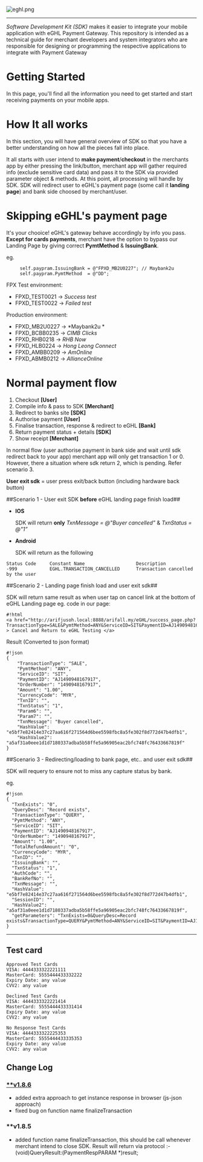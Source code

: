 ![eghl.png](http://e-ghl.com/assets/img/logo.png)
***
*Software Development Kit (SDK)* makes it easier to integrate your mobile application with eGHL Payment Gateway. This repository is intended as a technical guide for merchant developers and system integrators who are responsible for designing or programming the respective applications to integrate with Payment Gateway

# **Getting Started** #
In this page, you'll find all the information you need to get started and start receiving payments on your mobile apps.

# **How It all works** #
In this section, you will have general overview of SDK so that you have a better understanding on how all the pieces fall into place.

It all starts with user intend to **make payment**/**checkout** in the merchants app by either pressing the link/button, merchant app will gather required info (exclude sensitive card data) and pass it to the SDK via provided parameter object & methods.
At this point, all processing will handle by SDK. SDK will redirect user to eGHL's payment page (some call it **landing page**) and bank side choosed by merchant/user. 

# **Skipping eGHL's payment page** #
It's your chooice! eGHL's gateway behave accordingly by info you pass. **Except for cards payments**, merchant have the option to bypass our Landing Page by giving correct **PymtMethod** & **IssuingBank**.

eg.
````
     self.paypram.IssuingBank = @"FPXD_MB2U0227"; // Maybank2u
     self.paypram.PymtMethod  = @"DD";
````

FPX Test environment:

* FPXD_TEST0021 → *Success test*
* FPXD_TEST0022 → *Failed test*
     
Production environment:

* FPXD_MB2U0227 → *Maybank2u *
* FPXD_BCBB0235 → *CIMB Clicks*
* FPXD_RHB0218  → *RHB Now*
* FPXD_HLB0224  → *Hong Leong Connect*
* FPXD_AMBB0209 → *AmOnline*
* FPXD_ABMB0212 → *AllianceOnline*

# **Normal payment flow** #
1. Checkout **[User]**
2. Compile info & pass to SDK **[Merchant]**
3. Redirect to banks site **[SDK]**
4. Authorise payment **[User]**
5. Finalise transaction, response & redirect to eGHL **[Bank]**
6. Return payment status + details **[SDK]**
7. Show receipt **[Merchant]**

In normal flow (user authorise payment in bank side and wait until sdk redirect back to your app) merchant app will only get transaction 1 or 0. 
However, there a situation where sdk return 2, which is pending. Refer scenario 3.

**User exit sdk** = user press exit/back button (including hardware back button)

##Scenario 1  - User exit SDK **before** eGHL landing page finish load##
* **IOS**

    SDK will return **only** *TxnMessage = @"Buyer cancelled”* & *TxnStatus = @"1”*

* **Android**
    
    SDK will return as the following

````
Status Code     Constant Name                   Description
-999            EGHL.TRANSACTION_CANCELLED      Transaction cancelled by the user
````

##Scenario 2 - Landing page finish load and user exit sdk##

SDK will return same result as when user tap on cancel link at the bottom of eGHL Landing page
eg.
code in our page:
````
#!html
<a href="http://arifjusoh.local:8888/arifall.my/eGHL/success_page.php?TransactionType=SALE&PymtMethod=ANY&ServiceID=SIT&PaymentID=AJ1490948167917&OrderNumber=1490948167917&Amount=1.00&CurrencyCode=MYR&TxnID=&TxnStatus=1&Param6=&Param7=&TxnMessage=Buyer%20cancelled&HashValue=e5bf7e82414e37c27aa616f271564d6bee5598fbc8a5fe302f8d772d47b4dfb1&HashValue2=a5af31a0eee1d1d7180337adba5b58ffe5a96905eac2bfc748fc76433667819f” > Cancel and Return to eGHL Testing </a>
````

Result (Converted to json format)
````
#!json
{
    "TransactionType": "SALE",
    "PymtMethod": "ANY",
    "ServiceID": "SIT",
    "PaymentID": "AJ1490948167917",
    "OrderNumber": "1490948167917",
    "Amount": "1.00",
    "CurrencyCode": "MYR",
    "TxnID": "",
    "TxnStatus": "1",
    "Param6": "",
    "Param7": "",
    "TxnMessage": "Buyer cancelled",
    "HashValue": "e5bf7e82414e37c27aa616f271564d6bee5598fbc8a5fe302f8d772d47b4dfb1",
    "HashValue2": "a5af31a0eee1d1d7180337adba5b58ffe5a96905eac2bfc748fc76433667819f"
}
````

##Scenario 3 - Redirecting/loading to bank page, etc.. and user exit sdk##

SDK will requery  to ensure not to miss any capture status by bank.

eg.

````
#!json
{
  "TxnExists": "0",
  "QueryDesc": "Record exists",
  "TransactionType": "QUERY",
  "PymtMethod": "ANY",
  "ServiceID": "SIT",
  "PaymentID": "AJ1490948167917",
  "OrderNumber": "1490948167917",
  "Amount": "1.00",
  "TotalRefundAmount": "0",
  "CurrencyCode": "MYR",
  "TxnID": "",
  "IssuingBank": "",
  "TxnStatus": "1",
  "AuthCode": "",
  "BankRefNo": "",
  "TxnMessage": "",
  "HashValue": "e5bf7e82414e37c27aa616f271564d6bee5598fbc8a5fe302f8d772d47b4dfb1",
  "SessionID": "",
  "HashValue2": "a5af31a0eee1d1d7180337adba5b58ffe5a96905eac2bfc748fc76433667819f",
  "getParameters": "TxnExists=0&QueryDesc=Record exists&TransactionType=QUERY&PymtMethod=ANY&ServiceID=SIT&PaymentID=AJ1490948167917&OrderNumber=1490948167917&Amount=1.00&TotalRefundAmount=0&CurrencyCode=MYR&TxnID=&IssuingBank=&TxnStatus=1&AuthCode=&BankRefNo=&TxnMessage=&HashValue=e5bf7e82414e37c27aa616f271564d6bee5598fbc8a5fe302f8d772d47b4dfb1&SessionID=&HashValue2=a5af31a0eee1d1d7180337adba5b58ffe5a96905eac2bfc748fc76433667819f"
}
````

****

## Test card ##
````
Approved Test Cards
VISA: 4444333322221111
MasterCard: 5555444433332222
Expiry Date: any value
CVV2: any value

Declined Test Cards
VISA: 4444333322221414
MasterCard: 5555444433331414
Expiry Date: any value
CVV2: any value

No Response Test Cards
VISA: 4444333322225353
MasterCard: 5555444433335353
Expiry Date: any value
CVV2: any value
````

## **Change Log** ##
### [**v1.8.6](https://bitbucket.org/eghl/ios/commits/719131b)
* added extra approach to get instance response in browser (js-json approach)
* fixed bug on function name finalizeTransaction

### **v1.8.5
* added function name finalizeTransaction, this should be call whenever merchant intend to close SDK. Result will return via protocol :- (void)QueryResult:(PaymentRespPARAM *)result;